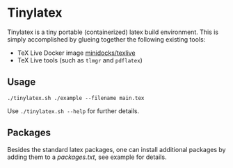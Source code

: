# Tinylatex

Tinylatex is a tiny portable (containerized) latex build environment. This is simply
accomplished by glueing together the following existing tools:

* TeX Live Docker image [minidocks/texlive](https://github.com/minidocks/texlive)
* TeX Live tools (such as ``tlmgr`` and ``pdflatex``)

## Usage

```shell
./tinylatex.sh ./example --filename main.tex
```

Use ``./tinylatex.sh --help`` for further details.

## Packages
Besides the standard latex packages, one can install additional packages by adding them to
a *packages.txt*, see example for details.

